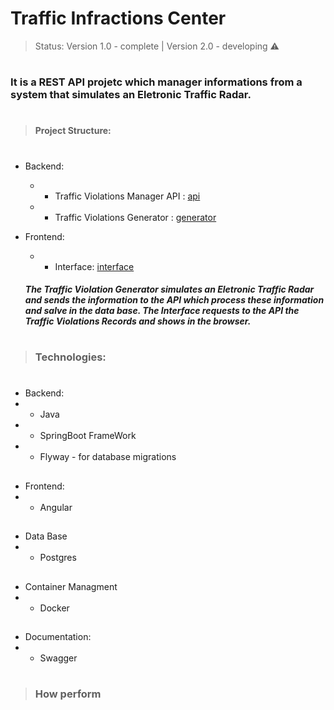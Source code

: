 # Traffic Infractions Center

>Status: Version 1.0 - complete  | Version 2.0 - developing ⚠️

#

###  It is a REST API projetc which manager informations from a system that simulates an Eletronic Traffic Radar.
#

>#### Project Structure:
#

* Backend:
  * * Traffic Violations Manager API : [api](https://github.com/gibranmenezes/traffic-violation-manager/tree/main/backend/traffic-violation-manager-api)
  * * Traffic Violations Generator : [generator](https://github.com/gibranmenezes/traffic-violation-manager/tree/main/backend/com.trafficviolationgenerator)

* Frontend:
  *  * Interface: [interface](https://github.com/gibranmenezes/traffic-violation-manager/tree/main/frontend/interface)
  
  ##### The Traffic Violation Generator simulates an Eletronic Traffic Radar and sends the information to the API which process these information and salve in the data base. The Interface requests to the API the Traffic Violations Records and shows in the browser.

#
>### Technologies:
#
* Backend:
* * Java
* * SpringBoot FrameWork
* * Flyway  - for database migrations
##

* Frontend:
* * Angular 
##
* Data Base
* * Postgres
##
* Container Managment
*  * Docker
##
* Documentation:
*  * Swagger
#

>### How perform


